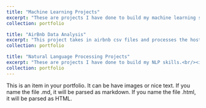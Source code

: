 ```yaml
---
title: "Machine Learning Projects"
excerpt: "These are projects I have done to build my machine learning skills.<br/><img src='/images/ml.jpeg'><a href=”https://github.com/LucienMens/MLPractice”></a>"
collection: portfolio

title: "AirBnb Data Analysis"
excerpt: "This project takes in airbnb csv files and processes the hosting info, room info, the price, and the types of rooms.<br/><img src='/images/data_analysis.jpg'><a href=https://github.com/LucienMens/AirbnbDataAnalysis”></a>"
collection: portfolio

title: "Natural Language Processing Projects"
excerpt: "These are projects I have done to build my NLP skills.<br/><img src='/images/nlp.png'><a href=”https://github.com/LucienMens/NLPPractice”></a>"
collection: portfolio
---
```


This is an item in your portfolio. It can be have images or nice text. If you name the file .md, it will be parsed as markdown. If you name the file .html, it will be parsed as HTML. 
